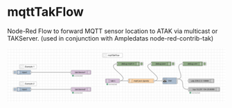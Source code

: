 # mqttTakFlow
Node-Red Flow to forward MQTT sensor location to ATAK via multicast or TAKServer. (used in conjunction with Ampledatas node-red-contrib-tak)

![flow](/mqttTakFlow.png?raw=true "Node Red Flow")
